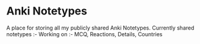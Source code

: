 # Anki Notetypes
A place for storing all my publicly shared Anki Notetypes.
Currently shared notetypes :- 
Working on :- MCQ, Reactions, Details, Countries